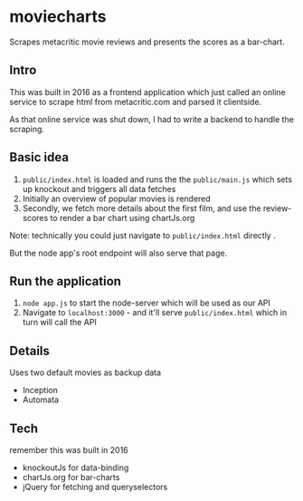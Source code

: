 # moviecharts

Scrapes metacritic movie reviews and presents the scores as a bar-chart.

## Intro

This was built in 2016 as a frontend application which just called an online service to scrape html from metacritic.com and parsed it clientside.

As that online service was shut down, I had to write a backend to handle the scraping.

## Basic idea

1. `public/index.html` is loaded and runs the the  `public/main.js` which sets up knockout and triggers all data fetches
2. Initially an overview of popular movies is rendered
3. Secondly, we fetch more details about the first film, and use the review-scores to render a bar chart using chartJs.org

Note: technically you could just navigate to `public/index.html` directly .

But the node app's root endpoint will also serve that page.

## Run the application

1. `node app.js` to start the node-server which will be used as our API
2. Navigate to `localhost:3000` - and it'll serve `public/index.html` which in turn will call the API


## Details

Uses two default movies as backup data
* Inception 
* Automata


## Tech

remember this was built in 2016

* knockoutJs for data-binding
* chartJs.org for bar-charts
* jQuery for fetching and queryselectors
